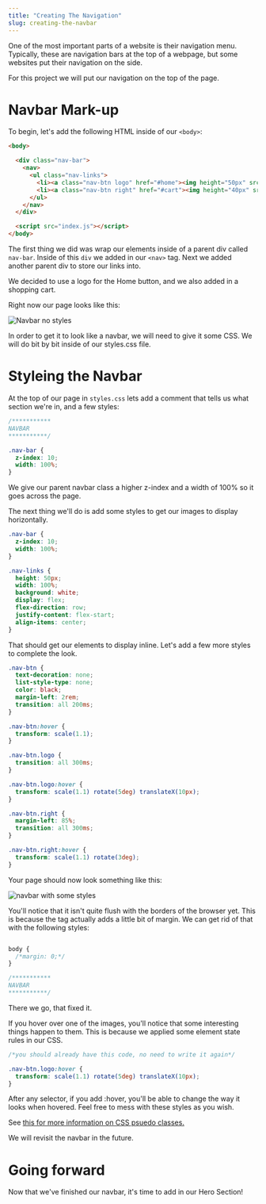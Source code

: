 ```yaml
---
title: "Creating The Navigation"
slug: creating-the-navbar
---
```


One of the most important parts of a website is their navigation menu. Typically, these are navigation bars at the top of a webpage, but some websites put their navigation on the side.

For this project we will put our navigation on the top of the page.

# Navbar Mark-up
To begin, let's add the following HTML inside of our ```<body>```:

```HTML
<body>

  <div class="nav-bar">
    <nav>
      <ul class="nav-links">
        <li><a class="nav-btn logo" href="#home"><img height="50px" src="https://www.shareicon.net/download/2016/07/31/804695_running_512x512.png"></a></li>
        <li><a class="nav-btn right" href="#cart"><img height="40px" src='http://findicons.com/files/icons/1700/2d/512/cart.png'></a></li>
      </ul>
    </nav>
  </div>

  <script src="index.js"></script>
</body>
```

The first thing we did was wrap our elements inside of a parent div called ```nav-bar```. Inside of this ```div``` we added in our ```<nav>``` tag. Next we added another parent div to store our links into.

We decided to use a logo for the Home button, and we also added in a shopping cart.

Right now our page looks like this:

![Navbar no styles](images/nav-no.png "navbar without styles")

In order to get it to look like a navbar, we will need to give it some CSS. We will do bit by bit inside of our styles.css file.


# Styleing the Navbar

At the top of our page in ```styles.css``` lets add a comment that tells us what section we're in, and a few styles:

```CSS
/***********
NAVBAR
***********/

.nav-bar {
  z-index: 10;
  width: 100%;
}

```
We give our parent navbar class a higher z-index and a width of 100% so it goes across the page.

The next thing we'll do is add some styles to get our images to display horizontally.

```css
.nav-bar {
  z-index: 10;
  width: 100%;
}

.nav-links {
  height: 50px;
  width: 100%;
  background: white;
  display: flex;
  flex-direction: row;
  justify-content: flex-start;
  align-items: center;
}


```

That should get our elements to display inline. Let's add a few more styles to complete the look.

```CSS
.nav-btn {
  text-decoration: none;
  list-style-type: none;
  color: black;
  margin-left: 2rem;
  transition: all 200ms;
}

.nav-btn:hover {
  transform: scale(1.1);
}

.nav-btn.logo {
  transition: all 300ms;
}

.nav-btn.logo:hover {
  transform: scale(1.1) rotate(5deg) translateX(10px);
}

.nav-btn.right {
  margin-left: 85%;
  transition: all 300ms;
}

.nav-btn.right:hover {
  transform: scale(1.1) rotate(3deg);
}

```

Your page should now look something like this:

![navbar with some styles](images/nav-s.png "navbar with some styles")

You'll notice that it isn't quite flush with the borders of the browser yet. This is because the <body> tag actually adds a little bit of margin. We can get rid of that with the following styles:

```CSS

body {
  /*margin: 0;*/
}

/***********
NAVBAR
***********/

```
There we go, that fixed it.

If you hover over one of the images, you'll notice that some interesting things happen to them. This is because we applied some element state rules in our CSS.

```css
/*you should already have this code, no need to write it again*/

.nav-btn.logo:hover {
  transform: scale(1.1) rotate(5deg) translateX(10px);
}

```
After any selector, if you add :hover, you'll be able to change the way it looks when hovered. Feel free to mess with these styles as you wish.

See [this for more information on CSS psuedo classes.](https://developer.mozilla.org/en-US/docs/Web/CSS/Pseudo-classes)

We will revisit the navbar in the future.

# Going forward
Now that we've finished our navbar, it's time to add in our Hero Section! 
